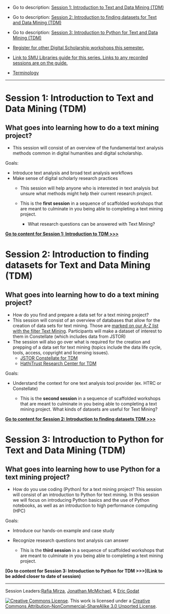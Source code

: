 * Go to description: [Session 1: Introduction to Text and Data Mining (TDM)](https://github.com/SouthernMethodistUniversity/introTDM#session-1-introduction-to-text-and-data-mining-tdm)
* Go to description: [Session 2: Introduction to finding datasets for Text and Data Mining (TDM)](https://github.com/SouthernMethodistUniversity/introTDM#session-2-introduction-to-finding-datasets-for-text-and-data-mining-tdm)
* Go to description: [Session 3: Introduction to Python for Text and Data Mining (TDM)](https://github.com/SouthernMethodistUniversity/introTDM#session-3-introduction-to-python-for-text-and-data-mining-tdm)

* [Register for other Digital Scholarship workshops this semester.](https://libcal.smu.edu/calendar/?cid=-1&t=g&d=0000-00-00&cal=-1&ct=57548&inc=0)
* [Link to SMU Libraries guide for this series. Links to any recorded sessions are on the guide.](https://guides.smu.edu/textmining)
* [Terminology](https://github.com/SouthernMethodistUniversity/introTDM/blob/main/sections/terminology.md)
----


# Session 1: Introduction to Text and Data Mining (TDM)

## What goes into learning how to do a text mining project?
* This session will consist of an overview of the fundamental text analysis methods common in digital humanities and digital scholarship.  

Goals: 
* Introduce text analysis and broad text analysis workflows
*  Make sense of digital scholarly research practices
    * This session will help anyone who is interested in text analysis but unsure what methods might help their current research project.

    * This is the **first session** in a sequence of scaffolded workshops that are meant to culminate in you being able to completing a text mining project. 
        * What research questions can be answered with Text Mining? 
  
**[Go to content for Session 1: Introduction to TDM >>>](https://github.com/SouthernMethodistUniversity/introTDM/blob/main/sections/TDMintro.md)**  

# Session 2: Introduction to finding datasets for Text and Data Mining (TDM)

## What goes into learning how to do a text mining project?
* How do you find and prepare a data set for a text mining project? 
* This session will consist of an overview of databases that allow for the creation of data sets for text mining. Those are [marked on our A-Z list with the filter Text Mining](https://guides.smu.edu/az.php?t=45104). Participants will make a dataset of interest to them in Constellate (which includes data from JSTOR) 
* The session will also go over what is required for the creation and prepping of a data set for text mining (topics include the data life cycle, tools, access, copyright and licensing issues). 
   * [JSTOR Constellate for TDM](https://github.com/SouthernMethodistUniversity/introTDM/blob/main/sections/Constellate.md)
   * [HathiTrust Research Center for TDM](https://github.com/SouthernMethodistUniversity/introTDM/blob/main/sections/HTRC.md)

Goals: 
* Understand the context for one text analysis tool provider (ex. HTRC or Constellate)

    * This is the **second session** in a sequence of scaffolded workshops that are meant to culminate in you being able to completing a text mining project. What kinds of datasets are useful for Text Mining? 

**[Go to content for Session 2: Introduction to finding datasets TDM >>>](https://github.com/SouthernMethodistUniversity/introTDM/blob/main/sections/TDMdata.md)** 

# Session 3: Introduction to Python for Text and Data Mining (TDM)

## What goes into learning how to use Python for a text mining project?
* How do you use coding (Python) for a text mining project? This session will consist of an introduction to Python for text mining. In this session we will focus on introducing Python basics and the use of Python notebooks, as well as an introduction to high performance computing (HPC) 

Goals:

* Introduce our hands-on example and case study
* Recognize research questions text analysis can answer

   * This is the **third session** in a sequence of scaffolded workshops that are meant to culminate in you being able to completing a text mining project. 

**[Go to content for Session 3: Introduction to Python for TDM >>>](Link to be added closer to date of session)**

-----
Session Leaders:[Rafia Mirza](http://guides.smu.edu/prf.php?account_id=142826/), [Jonathan McMichael](https://guides.smu.edu/prf.php?account_id=104877), & [Eric Godat](https://www.smu.edu/Provost/Data-Science-Institute/People) 


[![Creative Commons License](https://licensebuttons.net/l/by-nc-sa/3.0/88x31.png)](https://creativecommons.org/licenses/by-nc-sa/3.0/). This work is licensed under a <a rel="license" href="http://creativecommons.org/licenses/by-nc-sa/3.0/">Creative Commons Attribution-NonCommercial-ShareAlike 3.0 Unported License</a>.



